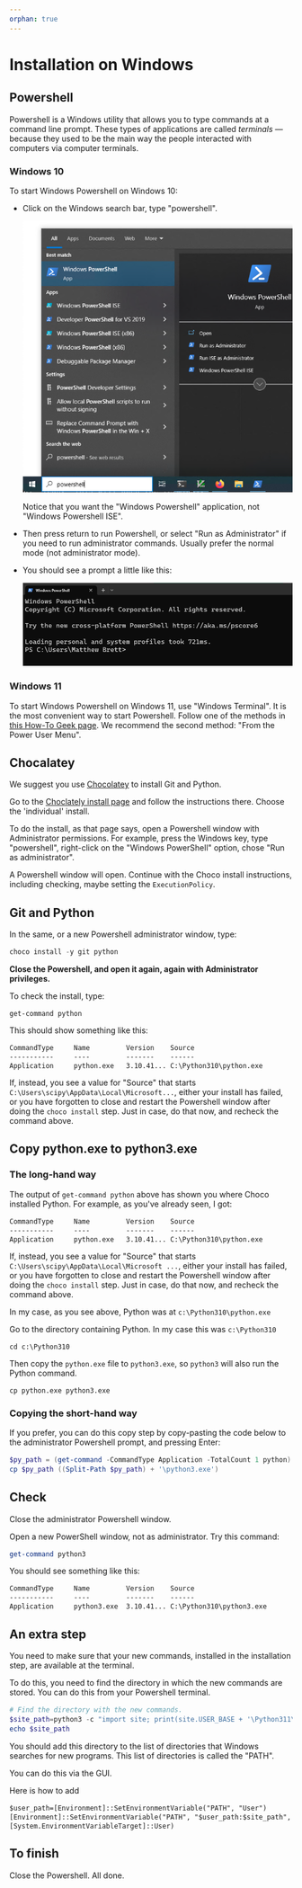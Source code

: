 ```yaml
---
orphan: true
---
```


# Installation on Windows

## Powershell

Powershell is a Windows utility that allows you to type commands at a command
line prompt.  These types of applications are called *terminals* — because
they used to be the main way the people interacted with computers via computer
terminals.


### Windows 10

To start Windows Powershell on Windows 10:

*   Click on the Windows search bar, type "powershell".

    ![](images/powershell_windows_10.png)

    Notice that you want the "Windows Powershell" application, not "Windows
    Powershell ISE".
*   Then press return to run Powershell, or select "Run as Administrator" if
    you need to run administrator commands.  Usually prefer the normal mode (not administrator mode).
*   You should see a prompt a little like this:

    ![](images/powershell_prompt.png)

### Windows 11

To start Windows Powershell on Windows 11, use "Windows Terminal".  It is the
most convenient way to start Powershell.   Follow one of the methods in [this
How-To Geek
page](https://www.howtogeek.com/831728/7-ways-to-open-windows-terminal-on-windows-11).  We recommend the second method: "From the Power User Menu".

## Chocalatey

We suggest you use [Chocolatey](https://chocolatey.org/) to install Git and
Python.

Go to the [Choclately install page](https://chocolatey.org/install) and follow
the instructions there.  Choose the 'individual' install.

To do the install, as that page says, open a Powershell window with
Administrator permissions.  For example, press the Windows key, type
"powershell", right-click on the "Windows PowerShell" option, chose "Run as
administrator".

A Powershell window will open.  Continue with the Choco install instructions, including checking, maybe setting the `ExecutionPolicy`.

## Git and Python

In the same, or a new Powershell administrator window, type:

```powershell
choco install -y git python
```

**Close the Powershell, and open it again, again with Administrator
privileges.**

To check the install, type:

```
get-command python
```

This should show something like this:

```
CommandType     Name         Version    Source
-----------     ----         -------    ------
Application     python.exe   3.10.41... C:\Python310\python.exe
```

If, instead, you see a value for "Source" that starts
`C:\Users\scipy\AppData\Local\Microsoft...`, either your install has failed,
or you have forgotten to close and restart the Powershell window after doing
the `choco install` step.  Just in case, do that now, and recheck the command
above.

## Copy python.exe to python3.exe

### The long-hand way

The output of `get-command python` above has shown you where Choco installed Python.  For example, as you've already seen, I got:

```
CommandType     Name         Version    Source
-----------     ----         -------    ------
Application     python.exe   3.10.41... C:\Python310\python.exe
```

If, instead, you see a value for "Source" that starts
`C:\Users\scipy\AppData\Local\Microsoft ...`, either your install has failed,
or you have forgotten to close and restart the Powershell window after doing
the `choco install` step.  Just in case, do that now, and recheck the command
above.

In my case, as you see above, Python was at `c:\Python310\python.exe`

Go to the directory containing Python.  In my case this was `c:\Python310`

```
cd c:\Python310
```

Then copy the `python.exe` file to `python3.exe`, so `python3` will also run the Python command.

```
cp python.exe python3.exe
```

### Copying the short-hand way

If you prefer, you can do this copy step by copy-pasting the code below to the
administrator Powershell prompt, and pressing Enter:

```powershell
$py_path = (get-command -CommandType Application -TotalCount 1 python).Source
cp $py_path ((Split-Path $py_path) + '\python3.exe')
```

## Check

Close the administrator Powershell window.

Open a new PowerShell window, not as administrator.  Try this command:

```powershell
get-command python3
```

You should see something like this:

```
CommandType     Name         Version    Source
-----------     ----         -------    ------
Application     python3.exe  3.10.41... C:\Python310\python3.exe
```

## An extra step

You need to make sure that your new commands, installed in the installation step, are available at the terminal.

To do this, you need to find the directory in which the new commands are
stored.  You can do this from your Powershell terminal.

```powershell
# Find the directory with the new commands.
$site_path=python3 -c "import site; print(site.USER_BASE + '\Python311\Scripts')"
echo $site_path
```

You should add this directory to the list of directories that Windows
searches for new programs.  This list of directories is called the "PATH".

You can do this via the GUI.

Here is how to add 

```
$user_path=[Environment]::SetEnvironmentVariable("PATH", "User")
[Environment]::SetEnvironmentVariable("PATH", "$user_path:$site_path", [System.EnvironmentVariableTarget]::User)
```


## To finish

Close the Powershell.  All done.
